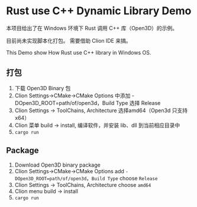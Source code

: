 # Rust use C++ Dynamic Library Demo

本项目给出了在 Windows 环境下 Rust 调用 C++ 库（Open3D）的示例。

目前尚未实现脚本化打包。 需要借助 Clion IDE 来搞。

This Demo show How Rust use C++ library in Windows OS.


## 打包
1. 下载 Open3D Binary 包
2. Clion Settings->CMake->CMake Options 中添加 -DOpen3D_ROOT=path/of/open3d，Build Type 选择 Release
3. Clion Settings -> ToolChains, Architecture 选择amd64（Open3d 只支持 x64）
4. Clion 菜单 build -> install, 编译软件，并安装 lib、dll 到当前相应目录中
5. `cargo run` 

## Package
1. Download Open3D binary package
2. Clion Settings->CMake->CMake Options add `-DOpen3D_ROOT=path/of/open3d`，`Build Type` choose `Release`
3. Clion Settings -> ToolChains, Architecture choose `amd64`
4. Clion menu build -> install
5. `cargo run`